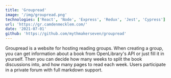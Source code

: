 ```yaml
---
title: 'Groupread'
image: '/img/groupread.png'
technologies: ['React', 'Node', 'Express', 'Redux', 'Jest', 'Cypress']
url: 'https://gr.camdenmecklem.com/'
date: '2021-07-01'
github: 'https://github.com/mythmakerseven/groupread'
---
```


Groupread is a website for hosting reading groups. When creating a group, you can get information about a book from OpenLibrary's API or just fill it in yourself. Then you can decide how many weeks to split the book discussions into, and how many pages to read each week. Users participate in a private forum with full markdown support.